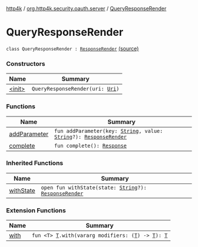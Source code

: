 [http4k](../../index.md) / [org.http4k.security.oauth.server](../index.md) / [QueryResponseRender](./index.md)

# QueryResponseRender

`class QueryResponseRender : `[`ResponseRender`](../-response-render/index.md) [(source)](https://github.com/http4k/http4k/blob/master/http4k-security-oauth/src/main/kotlin/org/http4k/security/oauth/server/ResponseRender.kt#L37)

### Constructors

| Name | Summary |
|---|---|
| [&lt;init&gt;](-init-.md) | `QueryResponseRender(uri: `[`Uri`](../../org.http4k.core/-uri/index.md)`)` |

### Functions

| Name | Summary |
|---|---|
| [addParameter](add-parameter.md) | `fun addParameter(key: `[`String`](https://kotlinlang.org/api/latest/jvm/stdlib/kotlin/-string/index.html)`, value: `[`String`](https://kotlinlang.org/api/latest/jvm/stdlib/kotlin/-string/index.html)`?): `[`ResponseRender`](../-response-render/index.md) |
| [complete](complete.md) | `fun complete(): `[`Response`](../../org.http4k.core/-response/index.md) |

### Inherited Functions

| Name | Summary |
|---|---|
| [withState](../-response-render/with-state.md) | `open fun withState(state: `[`String`](https://kotlinlang.org/api/latest/jvm/stdlib/kotlin/-string/index.html)`?): `[`ResponseRender`](../-response-render/index.md) |

### Extension Functions

| Name | Summary |
|---|---|
| [with](../../org.http4k.core/with.md) | `fun <T> `[`T`](../../org.http4k.core/with.md#T)`.with(vararg modifiers: (`[`T`](../../org.http4k.core/with.md#T)`) -> `[`T`](../../org.http4k.core/with.md#T)`): `[`T`](../../org.http4k.core/with.md#T) |
